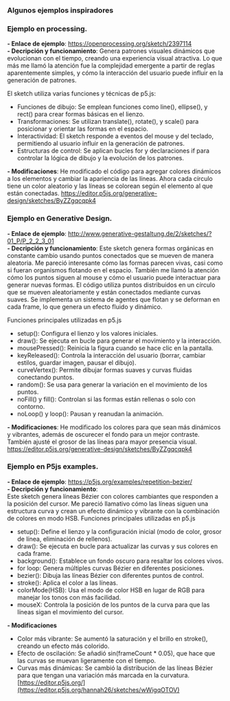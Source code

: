 ### Algunos ejemplos inspiradores  
### Ejemplo en processing.
**- Enlace de ejemplo**: https://openprocessing.org/sketch/2397114  
**- Decripción y funcionamiento**: 
Genera patrones visuales dinámicos que evolucionan con el tiempo, creando una experiencia visual atractiva. Lo que más me llamó la atención fue la complejidad emergente a partir de reglas aparentemente simples, y cómo la interacción del usuario puede influir en la generación de patrones.

El sketch utiliza varias funciones y técnicas de p5.js:​  
- Funciones de dibujo: Se emplean funciones como line(), ellipse(), y rect() para crear formas básicas en el lienzo.​  
- Transformaciones: Se utilizan translate(), rotate(), y scale() para posicionar y orientar las formas en el espacio.​  
- Interactividad: El sketch responde a eventos del mouse y del teclado, permitiendo al usuario influir en la generación de patrones.​  
- Estructuras de control: Se aplican bucles for y declaraciones if para controlar la lógica de dibujo y la evolución de los patrones.

**- Modificaciones**: He modificado el código para agregar colores dinámicos a los elementos y cambiar la apariencia de las líneas. Ahora cada círculo tiene un color aleatorio y las líneas se colorean según el elemento al que están conectadas.
https://editor.p5js.org/generative-design/sketches/ByZZgqcqpk4

### Ejemplo en Generative Design.
**- Enlace de ejemplo**: http://www.generative-gestaltung.de/2/sketches/?01_P/P_2_2_3_01  
**- Decripción y funcionamiento**: 
Este sketch genera formas orgánicas en constante cambio usando puntos conectados que se mueven de manera aleatoria. Me pareció interesante cómo las formas parecen vivas, casi como si fueran organismos flotando en el espacio. También me llamó la atención cómo los puntos siguen al mouse y cómo el usuario puede interactuar para generar nuevas formas.
El código utiliza puntos distribuidos en un círculo que se mueven aleatoriamente y están conectados mediante curvas suaves. Se implementa un sistema de agentes que flotan y se deforman en cada frame, lo que genera un efecto fluido y dinámico.

Funciones principales utilizadas en p5.js
- setup(): Configura el lienzo y los valores iniciales.
- draw(): Se ejecuta en bucle para generar el movimiento y la interacción.
- mousePressed(): Reinicia la figura cuando se hace clic en la pantalla.
- keyReleased(): Controla la interacción del usuario (borrar, cambiar estilos, guardar imagen, pausar el dibujo).
- curveVertex(): Permite dibujar formas suaves y curvas fluidas conectando puntos.
- random(): Se usa para generar la variación en el movimiento de los puntos.
- noFill() y fill(): Controlan si las formas están rellenas o solo con contorno.
- noLoop() y loop(): Pausan y reanudan la animación.

**- Modificaciones**: He modificado los colores para que sean más dinámicos y vibrantes, además de oscurecer el fondo para un mejor contraste. También ajusté el grosor de las líneas para mayor presencia visual. 
https://editor.p5js.org/generative-design/sketches/ByZZgqcqpk4  

### Ejemplo en P5js examples.
**- Enlace de ejemplo**: https://p5js.org/examples/repetition-bezier/     
**- Decripción y funcionamiento**:  
Este sketch genera líneas Bézier con colores cambiantes que responden a la posición del cursor. Me pareció llamativo cómo las líneas siguen una estructura curva y crean un efecto dinámico y vibrante con la combinación de colores en modo HSB.
Funciones principales utilizadas en p5.js
- setup(): Define el lienzo y la configuración inicial (modo de color, grosor de línea, eliminación de rellenos).
- draw(): Se ejecuta en bucle para actualizar las curvas y sus colores en cada frame.
- background(): Establece un fondo oscuro para resaltar los colores vivos.
- for loop: Genera múltiples curvas Bézier en diferentes posiciones.
- bezier(): Dibuja las líneas Bézier con diferentes puntos de control.
- stroke(): Aplica el color a las líneas.
- colorMode(HSB): Usa el modo de color HSB en lugar de RGB para manejar los tonos con más facilidad.
- mouseX: Controla la posición de los puntos de la curva para que las líneas sigan el movimiento del cursor.

**- Modificaciones**  
- Color más vibrante: Se aumentó la saturación y el brillo en stroke(), creando un efecto más colorido.
- Efecto de oscilación: Se añadió sin(frameCount * 0.05), que hace que las curvas se muevan ligeramente con el tiempo.
- Curvas más dinámicas: Se cambió la distribución de las líneas Bézier para que tengan una variación más marcada en la curvatura.  
[https://editor.p5js.org/](https://editor.p5js.org/hannah26/sketches/wWigqOTOV)
